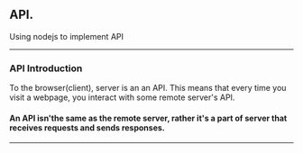 ## API.  

Using nodejs to implement API  

---  
  
### API Introduction  
To the browser(client), server is an an API. This means that every time you visit a webpage, you interact with some remote server's API.  
#### **An API isn'the same as the remote server, rather it's a part of server that receives requests and sends responses.**  
---  




